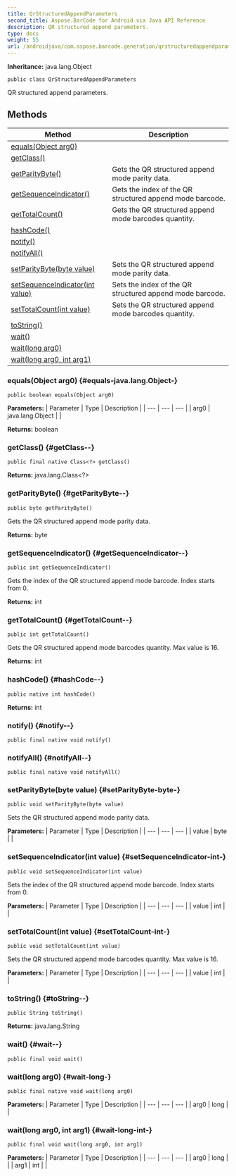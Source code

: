 ```yaml
---
title: QrStructuredAppendParameters
second_title: Aspose.BarCode for Android via Java API Reference
description: QR structured append parameters.
type: docs
weight: 55
url: /androidjava/com.aspose.barcode.generation/qrstructuredappendparameters/
---
```

**Inheritance:**
java.lang.Object
```
public class QrStructuredAppendParameters
```

QR structured append parameters.
## Methods

| Method | Description |
| --- | --- |
| [equals(Object arg0)](#equals-java.lang.Object-) |  |
| [getClass()](#getClass--) |  |
| [getParityByte()](#getParityByte--) | Gets the QR structured append mode parity data. |
| [getSequenceIndicator()](#getSequenceIndicator--) | Gets the index of the QR structured append mode barcode. |
| [getTotalCount()](#getTotalCount--) | Gets the QR structured append mode barcodes quantity. |
| [hashCode()](#hashCode--) |  |
| [notify()](#notify--) |  |
| [notifyAll()](#notifyAll--) |  |
| [setParityByte(byte value)](#setParityByte-byte-) | Sets the QR structured append mode parity data. |
| [setSequenceIndicator(int value)](#setSequenceIndicator-int-) | Sets the index of the QR structured append mode barcode. |
| [setTotalCount(int value)](#setTotalCount-int-) | Sets the QR structured append mode barcodes quantity. |
| [toString()](#toString--) |  |
| [wait()](#wait--) |  |
| [wait(long arg0)](#wait-long-) |  |
| [wait(long arg0, int arg1)](#wait-long-int-) |  |
### equals(Object arg0) {#equals-java.lang.Object-}
```
public boolean equals(Object arg0)
```




**Parameters:**
| Parameter | Type | Description |
| --- | --- | --- |
| arg0 | java.lang.Object |  |

**Returns:**
boolean
### getClass() {#getClass--}
```
public final native Class<?> getClass()
```




**Returns:**
java.lang.Class<?>
### getParityByte() {#getParityByte--}
```
public byte getParityByte()
```


Gets the QR structured append mode parity data.

**Returns:**
byte
### getSequenceIndicator() {#getSequenceIndicator--}
```
public int getSequenceIndicator()
```


Gets the index of the QR structured append mode barcode. Index starts from 0.

**Returns:**
int
### getTotalCount() {#getTotalCount--}
```
public int getTotalCount()
```


Gets the QR structured append mode barcodes quantity. Max value is 16.

**Returns:**
int
### hashCode() {#hashCode--}
```
public native int hashCode()
```




**Returns:**
int
### notify() {#notify--}
```
public final native void notify()
```




### notifyAll() {#notifyAll--}
```
public final native void notifyAll()
```




### setParityByte(byte value) {#setParityByte-byte-}
```
public void setParityByte(byte value)
```


Sets the QR structured append mode parity data.

**Parameters:**
| Parameter | Type | Description |
| --- | --- | --- |
| value | byte |  |

### setSequenceIndicator(int value) {#setSequenceIndicator-int-}
```
public void setSequenceIndicator(int value)
```


Sets the index of the QR structured append mode barcode. Index starts from 0.

**Parameters:**
| Parameter | Type | Description |
| --- | --- | --- |
| value | int |  |

### setTotalCount(int value) {#setTotalCount-int-}
```
public void setTotalCount(int value)
```


Sets the QR structured append mode barcodes quantity. Max value is 16.

**Parameters:**
| Parameter | Type | Description |
| --- | --- | --- |
| value | int |  |

### toString() {#toString--}
```
public String toString()
```




**Returns:**
java.lang.String
### wait() {#wait--}
```
public final void wait()
```




### wait(long arg0) {#wait-long-}
```
public final native void wait(long arg0)
```




**Parameters:**
| Parameter | Type | Description |
| --- | --- | --- |
| arg0 | long |  |

### wait(long arg0, int arg1) {#wait-long-int-}
```
public final void wait(long arg0, int arg1)
```




**Parameters:**
| Parameter | Type | Description |
| --- | --- | --- |
| arg0 | long |  |
| arg1 | int |  |

